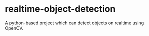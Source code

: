 # realtime-object-detection
A python-based project which can detect objects on realtime using OpenCV.
